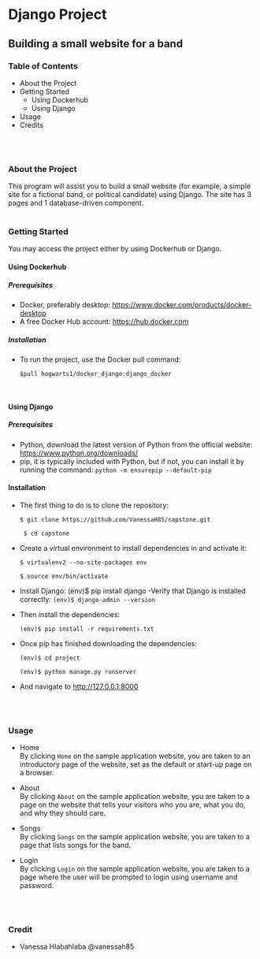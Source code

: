 # Django Project 
## Building a small website for a band

### Table of Contents
- About the Project
- Getting Started
  - Using Dockerhub
  - Using Django
- Usage
- Credits
<br  />
<br  />


### About the Project <br />
This program will assist you to build a small website (for example, a simple site for a fictional band, or political candidate) using Django.  The site has 3 pages and 1 database-driven component.
<br  />
<br  />

### Getting Started <br />
You may access the project either by using Dockerhub or Django.

#### Using Dockerhub
##### Prerequisites
- Docker, preferably desktop: 
https://www.docker.com/products/docker-desktop
- A free Docker Hub account:
https://hub.docker.com 

##### Installation
- To run the project, use the Docker pull command:

  ```` $pull hogwarts1/docker_django:django_docker ````
<br  />


#### Using Django
##### Prerequisites
- Python, download the latest version of Python from the official website: https://www.python.org/downloads/
- pip, it is typically included with Python, but if not, you can install it by running the command: ````python -m ensurepip --default-pip ````

#### Installation
- The first thing to do is to clone the repository:

    ```$ git clone https://github.com/VanessaH85/capstone.git```

     ``` $ cd capstone```

- Create a virtual environment to install dependencies in and activate it:

  `````$ virtualenv2 --no-site-packages env`````

  `````$ source env/bin/activate`````

- Install Django:
(env)$ pip install django 
-Verify that Django is installed correctly:
```(env)$ django-admin --version``` 

- Then install the dependencies:

  ```(env)$ pip install -r requirements.txt```

- Once pip has finished downloading the dependencies:
 
  ```(env)$ cd project```

  ```(env)$ python manage.py runserver```
   
- And navigate to http://127.0.0.1:8000
<br  />
<br  />

### Usage
- Home <br />
By clicking ````Home```` on the sample application website, you are taken to an introductory page of the website, set as the default or start-up page on a browser.

- About <br />
By clicking ```About``` on the sample application website, you are taken to a page on the website that tells your visitors who you are, what you do, and why they should care.

- Songs <br />
By clicking ```Songs``` on the sample application website, you are taken to a page that lists songs for the band.

- Login <br />
By clicking ```Login``` on the sample application website, you are taken to a page where the user will be prompted to login using username and password.
<br  />
<br  />

### Credit
- Vanessa Hlabahlaba @vanessah85

